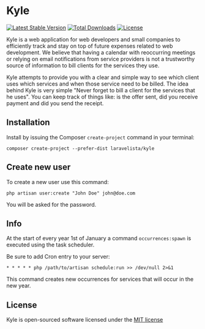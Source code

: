 # Kyle

[![Latest Stable Version](https://poser.pugx.org/laravelista/kyle/version?format=flat-square)](https://packagist.org/packages/laravelista/kyle)
[![Total Downloads](https://poser.pugx.org/laravelista/kyle/downloads?format=flat-square)](https://packagist.org/packages/laravelista/kyle)
[![License](https://poser.pugx.org/laravelista/kyle/license?format=flat-square)](https://packagist.org/packages/laravelista/kyle)

Kyle is a web application for web developers and small companies to efficiently track and stay on top of future expenses related to web development. We believe that having a calendar with reoccurring meetings or relying on email notifications from service providers is not a trustworthy source of information to bill clients for the services they use. 

Kyle attempts to provide you with a clear and simple way to see which client uses which services and when those service need to be billed. The idea behind Kyle is very simple "Never forget to bill a client for the services that he uses". You can keep track of things like: is the offer sent, did you receive payment and did you send the receipt.

## Installation

Install by issuing the Composer `create-project` command in your terminal:

```
composer create-project --prefer-dist laravelista/kyle
```

## Create new user

To create a new user use this command:

```
php artisan user:create "John Doe" john@doe.com
```

You will be asked for the password.

## Info

At the start of every year 1st of January a command `occurrences:spawn` is executed using the task scheduler. 

Be sure to add Cron entry to your server:

```
* * * * * php /path/to/artisan schedule:run >> /dev/null 2>&1
```

This command creates new occurrences for services that will occur in the new year.

## License

Kyle is open-sourced software licensed under the [MIT license](https://opensource.org/licenses/MIT)